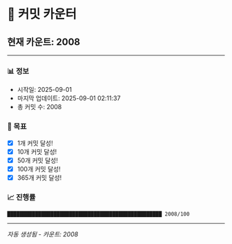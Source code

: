 # 🔢 커밋 카운터

## 현재 카운트: 2008

---

### 📊 정보
- 시작일: 2025-09-01
- 마지막 업데이트: 2025-09-01 02:11:37
- 총 커밋 수: 2008

### 🎯 목표
- [x] 1개 커밋 달성!
- [x] 10개 커밋 달성!
- [x] 50개 커밋 달성!
- [x] 100개 커밋 달성!
- [x] 365개 커밋 달성!

### 📈 진행률
```
██████████████████████████████████████████████████ 2008/100
```

---
*자동 생성됨 - 카운트: 2008*
